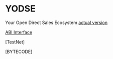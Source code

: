# YODSE
Your Open Direct Sales Ecosystem
[actual version](https://github.com/PillarDevelopment/YODSE/blob/master/Ver_1.0._YODSE.sol)

[ABI Interface]()

[TestNet] 

[BYTECODE]

